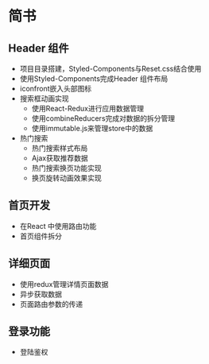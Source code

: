 # 简书
## Header 组件
- 项目目录搭建，Styled-Components与Reset.css结合使用
- 使用Styled-Components完成Header 组件布局
- iconfront嵌入头部图标 
- 搜索框动画实现
  - 使用React-Redux进行应用数据管理
  - 使用combineReducers完成对数据的拆分管理
  - 使用immutable.js来管理store中的数据
- 热门搜索
  - 热门搜索样式布局
  - Ajax获取推荐数据
  - 热门搜索换页功能实现
  - 换页旋转动画效果实现
## 首页开发
- 在React 中使用路由功能
- 首页组件拆分
## 详细页面
- 使用redux管理详情页面数据
- 异步获取数据
- 页面路由参数的传递
## 登录功能
- 登陆鉴权
